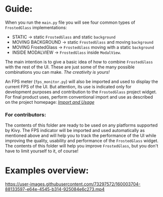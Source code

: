 # Guide:

When you run the `main.py` file you will see four common types of `FrostedGlass` implementations:
- STATIC → static `FrostedGlass` and static `background`
- MOVING BACKGROUND → static `FrostedGlass` and moving `background`
- MOVING FrostedGlass → `FrostedGlass` moving with a static `background`
- INSIDE MODALVIEW → `FrostedGlass` inside `ModalView`.

The main intention is to give a basic idea of how to combine `FrostedGlass` with the rest of the UI. These are just some of the many possible combinations you can make. *The creativity is yours!*

An FPS meter (`fps_monitor.py`) will also be imported and used to display the current FPS of the UI. But attention, its use is indicated only for development purposes and contribution to the `FrostedGlass` project widget. For final product uses, perform conventional import and use as described on the project homepage: [*Import and Usage*](https://github.com/kivy-garden/frostedglass/blob/develop/README.md#import)

### For contributors:

The contents of this folder are ready to be used on any platforms supported by Kivy. The FPS indicator will be imported and used automatically as mentioned above and will help you to track the performance of the UI while improving the quality, usability and performance of the `FrostedGlass` widget. The contents of this folder will help you improve `FrostedGlass`, but you don't have to limit yourself to it, of course!


# Examples overview:

https://user-images.githubusercontent.com/73297572/160003704-88133597-e64e-4545-b314-925084e6c273.mp4
